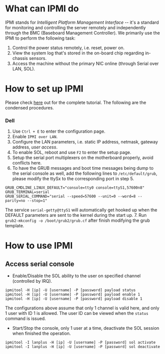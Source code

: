 # What can IPMI do
IPMI stands for _Intelligent Platform Management Interface_ -- it's a standard for monitoring and controlling the server remotely and independently through the BMC (Baseboard Management Controller). We primarily use the IPMI to perform the following task:  
1. Control the power status remotely, i.e. reset, power on.
2. View the system log that's stored in the on-board chip regarding in-chassis sensors.
3. Access the machine without the primary NIC online (through Serial over LAN, SOL).

# How to set up IPMI
Please check [here](http://www.alleft.com/sysadmin/ipmi-sol-inexpensive-remote-console/) out for the complete tutorial. The following are the condensed procedures. 

### Dell
1. Use `Ctrl + E` to enter the configuration page.
2. Enable `IPMI over LAN`. 
3. Configure the LAN parameters, i.e. static IP address, netmask, gateway address, _user access_.
4. To enable SOL, reboot and use `F2` to enter the setup page.
5. Setup the serial port multiplexers on the motherboard properly, avoid conflicts here.
6. To have the GRUB messages and boot time messages being dump to the serial console as well, add the following lines to `/etc/default/grub`, please modify the ttySx to the corresponding port in step 5.
```
GRUB_CMDLINE_LINUX_DEFAULT="console=tty0 console=ttyS1,57600n8"
GRUB_TERMINAL=serial
GRUB_SERIAL_COMMAND="serial --speed=57600 --unit=0 --word=8 --parity=no --stop=1"
```
The service `serial-getty@ttyS1` will automatically get hooked up when the DEFAULT parameters are sent to the kernel during the start up.
7. Run `grub2-mkconfig -o /boot/grub2/grub.cf` after finish modifying the grub template.

# How to use IPMI

## Access serial console
* Enable/Disable the SOL ability to the user on specified channel (controlled by IRQ).
```
ipmitool -H [ip] -U [username] -P [password] payload status
ipmitool -H [ip] -U [username] -P [password] payload enable 1
ipmitool -H [ip] -U [username] -P [password] payload disable 1
```
The configurations above assume that only 1 channel is valid here, and only 1 user with ID 1 is allowed. The user ID can be viewed when the `status` command is issued.
* Start/Stop the console, only 1 user at a time, deactivate the SOL session when finished the operation.
```
ipmitool -I lanplus -H [ip] -U [username] -P [password] sol activate
ipmitool -I lanplus -H [ip] -U [username] -P [password] sol deactivate
```